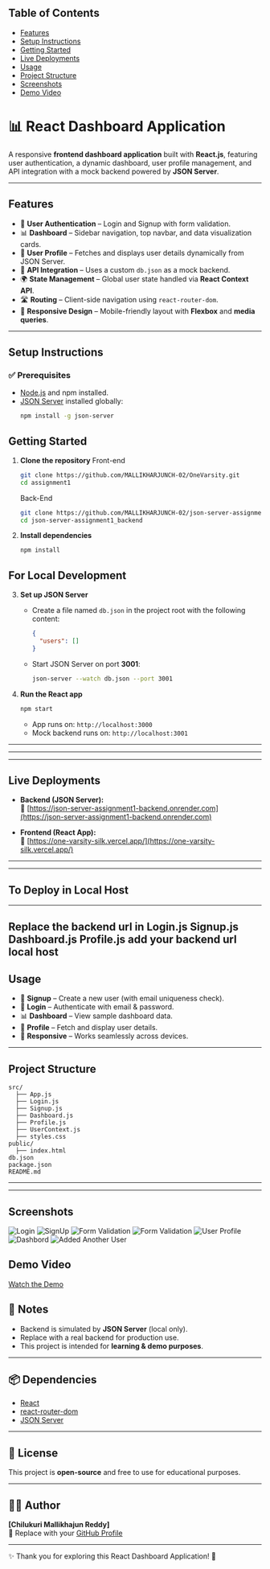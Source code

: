 ## Table of Contents
- [Features](#features)
- [Setup Instructions](#setup-instructions)
- [Getting Started](#getting-started)
- [Live Deployments](#live-deployments)
- [Usage](#usage)
- [Project Structure](#project-structure)
- [Screenshots](#screenshots)
- [Demo Video](#demo-video)

# 📊 React Dashboard Application

A responsive **frontend dashboard application** built with **React.js**, featuring user authentication, a dynamic dashboard, user profile management, and API integration with a mock backend powered by **JSON Server**.

---

## Features

- 🔑 **User Authentication** – Login and Signup with form validation.
- 📊 **Dashboard** – Sidebar navigation, top navbar, and data visualization cards.
- 👤 **User Profile** – Fetches and displays user details dynamically from JSON Server.
- 🔗 **API Integration** – Uses a custom `db.json` as a mock backend.
- 🌍 **State Management** – Global user state handled via **React Context API**.
- 🛣 **Routing** – Client-side navigation using `react-router-dom`.
- 📱 **Responsive Design** – Mobile-friendly layout with **Flexbox** and **media queries**.

---

## Setup Instructions

### ✅ Prerequisites
- [Node.js](https://nodejs.org/) and npm installed.
- [JSON Server](https://github.com/typicode/json-server) installed globally:  
  ```bash
  npm install -g json-server
  ```

## Getting Started

1. **Clone the repository**
  Front-end
   ```bash
   git clone https://github.com/MALLIKHARJUNCH-02/OneVarsity.git
   cd assignment1
   ```

   Back-End
   ```bash
   git clone https://github.com/MALLIKHARJUNCH-02/json-server-assignment1_backend.git
   cd json-server-assignment1_backend
   ```

2. **Install dependencies**
   ```bash
   npm install
   ```

  **For Local Development**
---
3. **Set up JSON Server**
   - Create a file named `db.json` in the project root with the following content:
     ```json
     {
       "users": []
     }
     ```
   - Start JSON Server on port **3001**:
     ```bash
     json-server --watch db.json --port 3001
     ```

4. **Run the React app**
   ```bash
   npm start
   ```
   - App runs on: `http://localhost:3000`  
   - Mock backend runs on: `http://localhost:3001`

---

---
---

## Live Deployments

- **Backend (JSON Server):**  
  🔗 [https://json-server-assignment1-backend.onrender.com](https://json-server-assignment1-backend.onrender.com)

- **Frontend (React App):**  
  🔗 [https://one-varsity-silk.vercel.app/](https://one-varsity-silk.vercel.app/)

---

---
## To Deploy in Local Host
---
Replace the backend url in 
  Login.js
  Signup.js
  Dashboard.js
  Profile.js
add your backend url local host
---

## Usage

- 📝 **Signup** – Create a new user (with email uniqueness check).
- 🔑 **Login** – Authenticate with email & password.
- 📊 **Dashboard** – View sample dashboard data.
- 👤 **Profile** – Fetch and display user details.
- 📱 **Responsive** – Works seamlessly across devices.

---

## Project Structure

```
src/
  ├── App.js
  ├── Login.js
  ├── Signup.js
  ├── Dashboard.js
  ├── Profile.js
  ├── UserContext.js
  ├── styles.css
public/
  ├── index.html
db.json
package.json
README.md
```

---

---

## Screenshots

![Login](./login.png)
![SignUp](./signup.png)
![Form Validation](./formvalidation.png)
![Form Validation](./formvalidation1.png)
![User Profile](./userprofile.png)
![Dashbord](./dashboard.png)
![Added Another User](./addedanotheruser.png)
## Demo Video
[Watch the Demo](https://drive.google.com/file/d/1FmoleG8edRa1YJt1wNKZB21GGCHa_kQF/view?usp=sharing)



## 📝 Notes

- Backend is simulated by **JSON Server** (local only).
- Replace with a real backend for production use.
- This project is intended for **learning & demo purposes**.

---

## 📦 Dependencies

- [React](https://react.dev/)
- [react-router-dom](https://reactrouter.com/)
- [JSON Server](https://github.com/typicode/json-server)

---

## 📜 License

This project is **open-source** and free to use for educational purposes.

---

## 👨‍💻 Author

**[Chilukuri Mallikhajun Reddy]**  
🔗 Replace with your [GitHub Profile](https://github.com/MALLIKHARJUNCH-02)  

---

✨ Thank you for exploring this React Dashboard Application! 🚀
